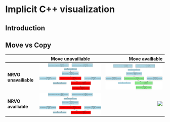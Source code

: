 # Implicit C++ visualization

## Introduction

## Move vs Copy

|                       |                                  Move unavailiable                                  |                                                                                Move availiable |                               
|:----------------------|:-----------------------------------------------------------------------------------:|-----------------------------------------------------------------------------------------------:|
| **NRVO unavailiable** | ![](https://github.com/amanakin/implicit/blob/master/examples/no_move_no_nrvo.svg)  |            ![](https://github.com/amanakin/implicit/blob/master/examples/yes_move_no_nrvo.svg) |
| **NRVO availiable**   | ![](https://github.com/amanakin/implicit/blob/master/examples/no_move_yes_nrvo.svg) | ![](/examples/https://github.com/amanakin/implicit/blob/master/examples/yes_move_yes_nrvo.svg) |


